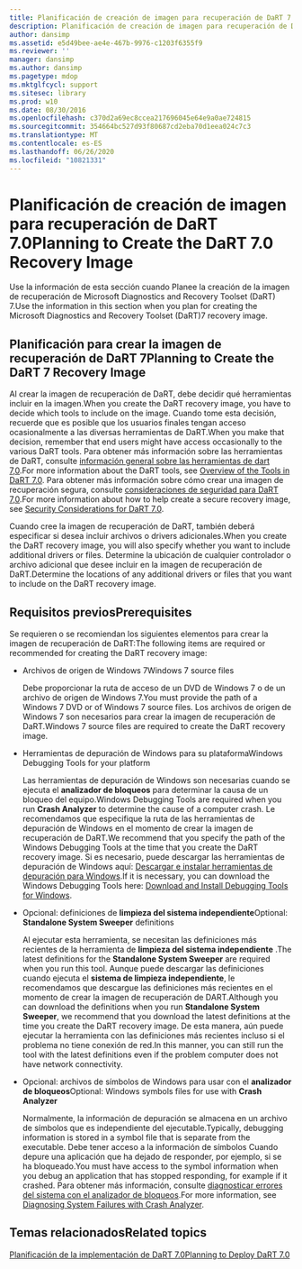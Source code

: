 ```yaml
---
title: Planificación de creación de imagen para recuperación de DaRT 7.0
description: Planificación de creación de imagen para recuperación de DaRT 7.0
author: dansimp
ms.assetid: e5d49bee-ae4e-467b-9976-c1203f6355f9
ms.reviewer: ''
manager: dansimp
ms.author: dansimp
ms.pagetype: mdop
ms.mktglfcycl: support
ms.sitesec: library
ms.prod: w10
ms.date: 08/30/2016
ms.openlocfilehash: c370d2a69ec8ccea217696045e64e9a0ae724815
ms.sourcegitcommit: 354664bc527d93f80687cd2eba70d1eea024c7c3
ms.translationtype: MT
ms.contentlocale: es-ES
ms.lasthandoff: 06/26/2020
ms.locfileid: "10821331"
---
```

# <span data-ttu-id="8e9eb-103">Planificación de creación de imagen para recuperación de DaRT 7.0</span><span class="sxs-lookup"><span data-stu-id="8e9eb-103">Planning to Create the DaRT 7.0 Recovery Image</span></span>


<span data-ttu-id="8e9eb-104">Use la información de esta sección cuando Planee la creación de la imagen de recuperación de Microsoft Diagnostics and Recovery Toolset (DaRT) 7.</span><span class="sxs-lookup"><span data-stu-id="8e9eb-104">Use the information in this section when you plan for creating the Microsoft Diagnostics and Recovery Toolset (DaRT)7 recovery image.</span></span>

## <span data-ttu-id="8e9eb-105">Planificación para crear la imagen de recuperación de DaRT 7</span><span class="sxs-lookup"><span data-stu-id="8e9eb-105">Planning to Create the DaRT 7 Recovery Image</span></span>


<span data-ttu-id="8e9eb-106">Al crear la imagen de recuperación de DaRT, debe decidir qué herramientas incluir en la imagen.</span><span class="sxs-lookup"><span data-stu-id="8e9eb-106">When you create the DaRT recovery image, you have to decide which tools to include on the image.</span></span> <span data-ttu-id="8e9eb-107">Cuando tome esta decisión, recuerde que es posible que los usuarios finales tengan acceso ocasionalmente a las diversas herramientas de DaRT.</span><span class="sxs-lookup"><span data-stu-id="8e9eb-107">When you make that decision, remember that end users might have access occasionally to the various DaRT tools.</span></span> <span data-ttu-id="8e9eb-108">Para obtener más información sobre las herramientas de DaRT, consulte [información general sobre las herramientas de dart 7,0](overview-of-the-tools-in-dart-70-new-ia.md).</span><span class="sxs-lookup"><span data-stu-id="8e9eb-108">For more information about the DaRT tools, see [Overview of the Tools in DaRT 7.0](overview-of-the-tools-in-dart-70-new-ia.md).</span></span> <span data-ttu-id="8e9eb-109">Para obtener más información sobre cómo crear una imagen de recuperación segura, consulte [consideraciones de seguridad para DaRT 7,0](security-considerations-for-dart-70-dart-7.md).</span><span class="sxs-lookup"><span data-stu-id="8e9eb-109">For more information about how to help create a secure recovery image, see [Security Considerations for DaRT 7.0](security-considerations-for-dart-70-dart-7.md).</span></span>

<span data-ttu-id="8e9eb-110">Cuando cree la imagen de recuperación de DaRT, también deberá especificar si desea incluir archivos o drivers adicionales.</span><span class="sxs-lookup"><span data-stu-id="8e9eb-110">When you create the DaRT recovery image, you will also specify whether you want to include additional drivers or files.</span></span> <span data-ttu-id="8e9eb-111">Determine la ubicación de cualquier controlador o archivo adicional que desee incluir en la imagen de recuperación de DaRT.</span><span class="sxs-lookup"><span data-stu-id="8e9eb-111">Determine the locations of any additional drivers or files that you want to include on the DaRT recovery image.</span></span>

## <span data-ttu-id="8e9eb-112">Requisitos previos</span><span class="sxs-lookup"><span data-stu-id="8e9eb-112">Prerequisites</span></span>


<span data-ttu-id="8e9eb-113">Se requieren o se recomiendan los siguientes elementos para crear la imagen de recuperación de DaRT:</span><span class="sxs-lookup"><span data-stu-id="8e9eb-113">The following items are required or recommended for creating the DaRT recovery image:</span></span>

-   <span data-ttu-id="8e9eb-114">Archivos de origen de Windows 7</span><span class="sxs-lookup"><span data-stu-id="8e9eb-114">Windows 7 source files</span></span>

    <span data-ttu-id="8e9eb-115">Debe proporcionar la ruta de acceso de un DVD de Windows 7 o de un archivo de origen de Windows 7.</span><span class="sxs-lookup"><span data-stu-id="8e9eb-115">You must provide the path of a Windows 7 DVD or of Windows 7 source files.</span></span> <span data-ttu-id="8e9eb-116">Los archivos de origen de Windows 7 son necesarios para crear la imagen de recuperación de DaRT.</span><span class="sxs-lookup"><span data-stu-id="8e9eb-116">Windows 7 source files are required to create the DaRT recovery image.</span></span>

-   <span data-ttu-id="8e9eb-117">Herramientas de depuración de Windows para su plataforma</span><span class="sxs-lookup"><span data-stu-id="8e9eb-117">Windows Debugging Tools for your platform</span></span>

    <span data-ttu-id="8e9eb-118">Las herramientas de depuración de Windows son necesarias cuando se ejecuta el **analizador de bloqueos** para determinar la causa de un bloqueo del equipo.</span><span class="sxs-lookup"><span data-stu-id="8e9eb-118">Windows Debugging Tools are required when you run **Crash Analyzer** to determine the cause of a computer crash.</span></span> <span data-ttu-id="8e9eb-119">Le recomendamos que especifique la ruta de las herramientas de depuración de Windows en el momento de crear la imagen de recuperación de DaRT.</span><span class="sxs-lookup"><span data-stu-id="8e9eb-119">We recommend that you specify the path of the Windows Debugging Tools at the time that you create the DaRT recovery image.</span></span> <span data-ttu-id="8e9eb-120">Si es necesario, puede descargar las herramientas de depuración de Windows aquí: [Descargar e instalar herramientas de depuración para Windows](https://go.microsoft.com/fwlink/?LinkId=99934).</span><span class="sxs-lookup"><span data-stu-id="8e9eb-120">If it is necessary, you can download the Windows Debugging Tools here: [Download and Install Debugging Tools for Windows](https://go.microsoft.com/fwlink/?LinkId=99934).</span></span>

-   <span data-ttu-id="8e9eb-121">Opcional: definiciones de **limpieza del sistema independiente**</span><span class="sxs-lookup"><span data-stu-id="8e9eb-121">Optional: **Standalone System Sweeper** definitions</span></span>

    <span data-ttu-id="8e9eb-122">Al ejecutar esta herramienta, se necesitan las definiciones más recientes de la herramienta de **limpieza del sistema independiente** .</span><span class="sxs-lookup"><span data-stu-id="8e9eb-122">The latest definitions for the **Standalone System Sweeper** are required when you run this tool.</span></span> <span data-ttu-id="8e9eb-123">Aunque puede descargar las definiciones cuando ejecuta el **sistema de limpieza independiente**, le recomendamos que descargue las definiciones más recientes en el momento de crear la imagen de recuperación de DART.</span><span class="sxs-lookup"><span data-stu-id="8e9eb-123">Although you can download the definitions when you run **Standalone System Sweeper**, we recommend that you download the latest definitions at the time you create the DaRT recovery image.</span></span> <span data-ttu-id="8e9eb-124">De esta manera, aún puede ejecutar la herramienta con las definiciones más recientes incluso si el problema no tiene conexión de red.</span><span class="sxs-lookup"><span data-stu-id="8e9eb-124">In this manner, you can still run the tool with the latest definitions even if the problem computer does not have network connectivity.</span></span>

-   <span data-ttu-id="8e9eb-125">Opcional: archivos de símbolos de Windows para usar con el **analizador de bloqueos**</span><span class="sxs-lookup"><span data-stu-id="8e9eb-125">Optional: Windows symbols files for use with **Crash Analyzer**</span></span>

    <span data-ttu-id="8e9eb-126">Normalmente, la información de depuración se almacena en un archivo de símbolos que es independiente del ejecutable.</span><span class="sxs-lookup"><span data-stu-id="8e9eb-126">Typically, debugging information is stored in a symbol file that is separate from the executable.</span></span> <span data-ttu-id="8e9eb-127">Debe tener acceso a la información de símbolos Cuando depure una aplicación que ha dejado de responder, por ejemplo, si se ha bloqueado.</span><span class="sxs-lookup"><span data-stu-id="8e9eb-127">You must have access to the symbol information when you debug an application that has stopped responding, for example if it crashed.</span></span> <span data-ttu-id="8e9eb-128">Para obtener más información, consulte [diagnosticar errores del sistema con el analizador de bloqueos](diagnosing-system-failures-with-crash-analyzer--dart-7.md).</span><span class="sxs-lookup"><span data-stu-id="8e9eb-128">For more information, see [Diagnosing System Failures with Crash Analyzer](diagnosing-system-failures-with-crash-analyzer--dart-7.md).</span></span>

## <span data-ttu-id="8e9eb-129">Temas relacionados</span><span class="sxs-lookup"><span data-stu-id="8e9eb-129">Related topics</span></span>


[<span data-ttu-id="8e9eb-130">Planificación de la implementación de DaRT 7.0</span><span class="sxs-lookup"><span data-stu-id="8e9eb-130">Planning to Deploy DaRT 7.0</span></span>](planning-to-deploy-dart-70.md)

 

 





